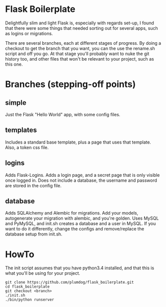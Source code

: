 Flask Boilerplate
=================

Delightfully slim and light Flask is, especially with regards set-up,
I found that there were some things that needed sorting out for
several apps, such as logins or migrations.

There are several branches, each at different stages of progress. By
doing a checkout to get the branch that you want, you can the use the
rename.sh script and off you go. At that stage you'll probably want to
nuke the git history too, and other files that won't be relevant to
your project, such as this one.

Branches (stepping-off points)
==============================

simple
------

Just the Flask "Hello World" app, with some config files.

templates
---------

Includes a standard base template, plus a page that uses that
template. Also, a token css file.

logins
------

Adds Flask-Logins. Adds a login page, and a secret page that is only
visible once logged in. Does not include a database, the username and
password are stored in the config file.

database
--------

Adds SQLAlchemy and Alembic for migrations. Add your models,
autogenerate your migration with alembic, and you're golden. Uses
MySQL and PyMySQL, and init.sh creates a database and a user in
MySQL. If you want to do it differently, change the configs and
remove/replace the database setup from init.sh.

HowTo
=====

The init script assumes that you have python3.4 installed, and that
this is what you'll be using for your project.

```
git clone https://github.com/plumdog/flask_boilerplate.git
cd flask_boilerplate
git checkout <branch>
./init.sh
./bin/python runserver
```
